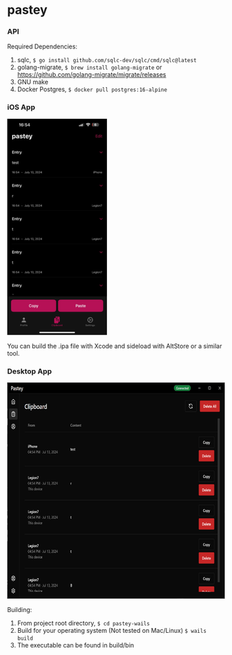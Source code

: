 # pastey

### API

Required Dependencies:

1. sqlc, `$ go install github.com/sqlc-dev/sqlc/cmd/sqlc@latest`
2. golang-migrate, `$ brew install golang-migrate` or https://github.com/golang-migrate/migrate/releases
3. GNU make
4. Docker Postgres, `$ docker pull postgres:16-alpine`

### iOS App

<img height=500 src="https://raw.githubusercontent.com/burakdrk/pastey/main/screenshots/iosapp.jpg"/>

You can build the .ipa file with Xcode and sideload with AltStore or a similar tool.

### Desktop App

<img height=500 src="https://raw.githubusercontent.com/burakdrk/pastey/main/screenshots/wailsapp.png"/>

Building:
1. From project root directory, `$ cd pastey-wails`
2. Build for your operating system (Not tested on Mac/Linux) `$ wails build`
3. The executable can be found in build/bin
